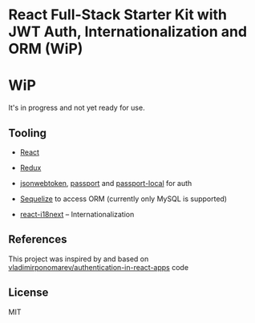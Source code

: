 # React Full-Stack Starter Kit with JWT Auth, Internationalization and ORM (WiP)

# WiP

It's in progress and not yet ready for use.

## Tooling

* [React](https://github.com/facebook/react)

* [Redux](https://github.com/reactjs/redux)

* [jsonwebtoken](https://github.com/auth0/node-jsonwebtoken), [passport](https://github.com/jaredhanson/passport) and [passport-local](https://github.com/jaredhanson/passport-local) for auth

* [Sequelize](https://github.com/sequelize/sequelize) to access ORM (currently only MySQL is supported)

* [react-i18next](https://github.com/i18next/react-i18next) – Internationalization

## References

This project was inspired by and based on [vladimirponomarev/authentication-in-react-apps](https://github.com/vladimirponomarev/authentication-in-react-apps) code

## License

MIT

